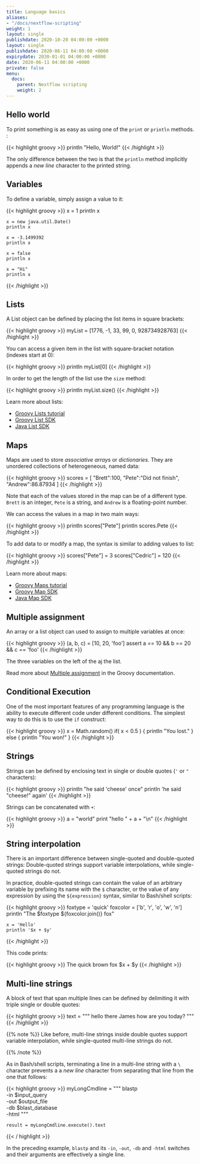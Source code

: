 ```yaml
---
title: Language basics
aliases:
- "/docs/nextflow-scripting"
weight: 1
layout: single
publishdate: 2020-10-20 04:00:00 +0000
layout: single
publishdate: 2020-06-11 04:00:00 +0000
expirydate: 2030-01-01 04:00:00 +0000
date: 2020-06-11 04:00:00 +0000
private: false
menu:
  docs:
    parent: Nextflow scripting
    weight: 2
---
```


## Hello world

To print something is as easy as using one of the `print` or `println` methods. :

{{< highlight groovy >}}
    println "Hello, World!"
{{< /highlight >}}

The only difference between the two is that the `println` method implicitly appends a _new line_ character to the printed string.

## Variables

To define a variable, simply assign a value to it:

{{< highlight groovy >}}
    x = 1
    println x

    x = new java.util.Date()
    println x

    x = -3.1499392
    println x

    x = false
    println x

    x = "Hi"
    println x
{{< /highlight >}}

## Lists

A List object can be defined by placing the list items in square brackets:

{{< highlight groovy >}}
    myList = [1776, -1, 33, 99, 0, 928734928763]
{{< /highlight >}}

You can access a given item in the list with square-bracket notation (indexes start at 0):

{{< highlight groovy >}}
    println myList[0]
{{< /highlight >}}

In order to get the length of the list use the `size` method:

{{< highlight groovy >}}
    println myList.size()
{{< /highlight >}}

Learn more about lists:

-   [Groovy Lists tutorial](http://groovy-lang.org/groovy-dev-kit.html#Collections-Lists)
-   [Groovy List SDK](http://docs.groovy-lang.org/latest/html/groovy-jdk/java/util/List.html)
-   [Java List SDK](http://docs.oracle.com/javase/7/docs/api/java/util/List.html)

## Maps

Maps are used to store _associative arrays_ or _dictionaries_. They are unordered collections of heterogeneous, named data:

{{< highlight groovy >}}
    scores = [ "Brett":100, "Pete":"Did not finish", "Andrew":86.87934 ]
{{< /highlight >}}

Note that each of the values stored in the map can be of a different type. `Brett` is an integer, `Pete` is a string, and `Andrew` is a floating-point number.

We can access the values in a map in two main ways:

{{< highlight groovy >}}
    println scores["Pete"]
    println scores.Pete
{{< /highlight >}}

To add data to or modify a map, the syntax is similar to adding values to list:

{{< highlight groovy >}}
    scores["Pete"] = 3
    scores["Cedric"] = 120
{{< /highlight >}}

Learn more about maps:

-   [Groovy Maps tutorial](http://groovy-lang.org/groovy-dev-kit.html#Collections-Maps)
-   [Groovy Map SDK](http://docs.groovy-lang.org/latest/html/groovy-jdk/java/util/Map.html)
-   [Java Map SDK](http://docs.oracle.com/javase/7/docs/api/java/util/Map.html)

## Multiple assignment

An array or a list object can used to assign to multiple variables at once:

{{< highlight groovy >}}
    (a, b, c) = [10, 20, 'foo']
    assert a == 10 && b == 20 && c == 'foo'
{{< /highlight >}}

The three variables on the left of the aj the list.

Read more about [Multiple assignment](http://www.groovy-lang.org/semantics.html#_multiple_assignment) in the Groovy documentation.

## Conditional Execution

One of the most important features of any programming language is the ability to execute different code under different conditions. The simplest way to do this is to use the `if` construct:

{{< highlight groovy >}}
    x = Math.random()
    if( x < 0.5 ) {
        println "You lost."
    }
    else {
        println "You won!"
    }
{{< /highlight >}}

## Strings

Strings can be defined by enclosing text in single or double quotes (`'` or `"` characters):

{{< highlight groovy >}}
    println "he said 'cheese' once"
    println 'he said "cheese!" again'
{{< /highlight >}}

Strings can be concatenated with `+`:

{{< highlight groovy >}}
    a = "world"
    print "hello " + a + "\n"
{{< /highlight >}}

## String interpolation

There is an important difference between single-quoted and double-quoted strings: Double-quoted strings support variable interpolations, while single-quoted strings do not.

In practice, double-quoted strings can contain the value of an arbitrary variable by prefixing its name with the `$` character, or the value of any expression by using the `${expression}` syntax, similar to Bash/shell scripts:

{{< highlight groovy >}}
    foxtype = 'quick'
    foxcolor = ['b', 'r', 'o', 'w', 'n']
    println "The $foxtype ${foxcolor.join()} fox"

    x = 'Hello'
    println '$x + $y'
{{< /highlight >}}

This code prints:

{{< highlight groovy >}}
    The quick brown fox
    $x + $y
{{< /highlight >}}

## Multi-line strings

A block of text that span multiple lines can be defined by delimiting it with triple single or double quotes:

{{< highlight groovy >}}
    text = """
        hello there James
        how are you today?
        """
{{< /highlight >}}

{{% note %}}
Like before, multi-line strings inside double quotes support variable interpolation, while single-quoted multi-line strings do not.

{{% /note %}}

As in Bash/shell scripts, terminating a line in a multi-line string with a `\` character prevents a a _new line_ character from separating that line from the one that follows:

{{< highlight groovy >}}
    myLongCmdline = """ blastp \
                    -in $input_query \
                    -out $output_file \
                    -db $blast_database \
                    -html
                    """

    result = myLongCmdline.execute().text
{{< / highlight >}}

In the preceding example, `blastp` and its `-in`, `-out`, `-db` and `-html` switches and their arguments are effectively a single line.
